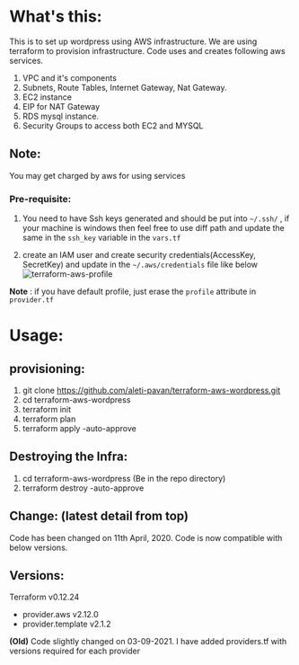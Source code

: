 What's this:
==============

This is to set up wordpress using AWS infrastructure. We are using terraform to provision infrastructure. Code uses and creates following aws services.

1. VPC and it's components
2. Subnets, Route Tables, Internet Gateway, Nat Gateway.
3. EC2 instance
4. EIP for NAT Gateway
5. RDS mysql instance.
6. Security Groups to access both EC2 and MYSQL

Note:  
--------------
You may get charged by aws for using services


### Pre-requisite:

   1. You need to have Ssh keys generated and should be put into `~/.ssh/` , if your machine is windows then feel free to use diff path and update the same in the `ssh_key` variable in the `vars.tf`

   2. create an IAM user and create security credentials(AccessKey, SecretKey) and update in the `~/.aws/credentials` file like below
   ![terraform-aws-profile](files/terraform-aws-profile.png)
   
   __Note__ : if you have default profile, just erase the `profile` attribute in `provider.tf`


Usage:
=======

provisioning:
-------------

1. git clone https://github.com/aleti-pavan/terraform-aws-wordpress.git
2. cd terraform-aws-wordpress
2. terraform init
3. terraform plan
4. terraform apply -auto-approve

Destroying the Infra:
---------------------
1. cd terraform-aws-wordpress (Be in the repo directory)
2. terraform destroy -auto-approve



Change: (latest detail from top)
------ 

Code has been changed on 11th April, 2020. Code is now compatible with below versions.

Versions:
--------
Terraform v0.12.24
+ provider.aws v2.12.0
+ provider.template v2.1.2



__(Old)__ Code slightly changed on 03-09-2021. 
I have added providers.tf with versions required for each provider
